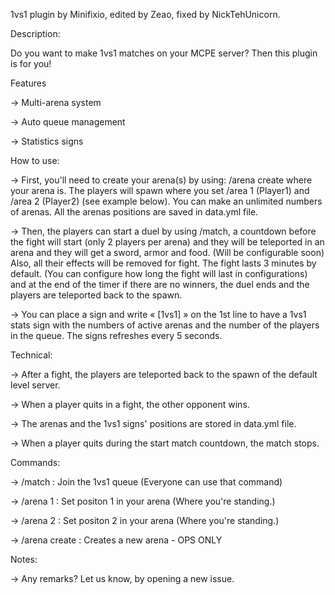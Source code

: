1vs1 plugin by Minifixio, edited by Zeao, fixed by NickTehUnicorn.

Description:

Do you want to make 1vs1 matches on your MCPE server? Then this plugin is for you!

Features

-> Multi-arena system

-> Auto queue management

-> Statistics signs

How to use:

-> First, you'll need to create your arena(s) by using: /arena create where your arena is. The players will spawn where you set /area 1 (Player1) and /area 2 (Player2) (see example below). You can make an unlimited numbers of arenas. All the arenas positions are saved in data.yml file.

-> Then, the players can start a duel by using /match, a countdown before the fight will start (only 2 players per arena) and they will be teleported in an arena and they will get a sword, armor and food. (Will be configurable soon) Also, all their effects will be removed for fight. The fight lasts 3 minutes by default. (You can configure how long the fight will last in configurations) and at the end of the timer if there are no winners, the duel ends and the players are teleported back to the spawn.

-> You can place a sign and write « [1vs1] » on the 1st line to have a 1vs1 stats sign with the numbers of active arenas and the number of the players in the queue. The signs refreshes every 5 seconds.

Technical:

-> After a fight, the players are teleported back to the spawn of the default level server.

-> When a player quits in a fight, the other opponent wins.

-> The arenas and the 1vs1 signs' positions are stored in data.yml file.

-> When a player quits during the start match countdown, the match stops.

Commands:

-> /match : Join the 1vs1 queue (Everyone can use that command)

-> /arena 1 : Set positon 1 in your arena (Where you're standing.)

-> /arena 2 : Set positon 2 in your arena (Where you're standing.)

-> /arena create : Creates a new arena - OPS ONLY

Notes:

-> Any remarks? Let us know, by opening a new issue.
